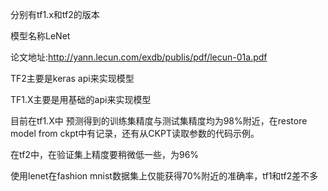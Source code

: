 分别有tf1.x和tf2的版本

模型名称LeNet

论文地址:http://yann.lecun.com/exdb/publis/pdf/lecun-01a.pdf

TF2主要是keras api来实现模型

TF1.X主要是用基础的api来实现模型

目前在tf1.X中 预测得到的训练集精度与测试集精度均为98%附近，在restore model from ckpt中有记录，还有从CKPT读取参数的代码示例。

在tf2中，在验证集上精度要稍微低一些，为96% 

使用lenet在fashion mnist数据集上仅能获得70%附近的准确率，tf1和tf2差不多
